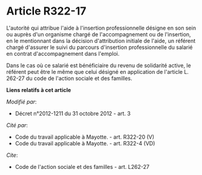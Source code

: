 # Article R322-17

L'autorité qui attribue l'aide à l'insertion professionnelle désigne en son sein ou auprès d'un organisme chargé de
l'accompagnement ou de l'insertion, en le mentionnant dans la décision d'attribution initiale de l'aide, un référent chargé
d'assurer le suivi du parcours d'insertion professionnelle du salarié en contrat d'accompagnement dans l'emploi. 

Dans le cas où ce salarié est bénéficiaire du revenu de solidarité active, le référent peut être le même que celui désigné en
application de l'article L. 262-27 du code de l'action sociale et des familles.

**Liens relatifs à cet article**

_Modifié par_:

  - Décret n°2012-1211 du 31 octobre 2012 - art. 3

_Cité par_:

  - Code du travail applicable à Mayotte. - art. R322-20 (V)
  - Code du travail applicable à Mayotte. - art. R322-4 (VD)

_Cite_:

  - Code de l'action sociale et des familles - art. L262-27
